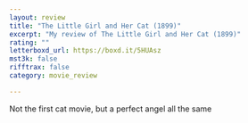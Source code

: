 ```yaml
---
layout: review
title: "The Little Girl and Her Cat (1899)"
excerpt: "My review of The Little Girl and Her Cat (1899)"
rating: ""
letterboxd_url: https://boxd.it/5HUAsz
mst3k: false
rifftrax: false
category: movie_review

---
```


Not the first cat movie, but a perfect angel all the same